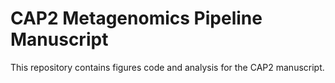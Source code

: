 # CAP2 Metagenomics Pipeline Manuscript

This repository contains figures code and analysis for the CAP2 manuscript.